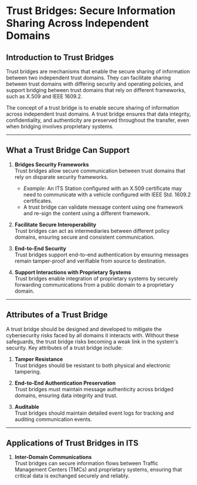 # Trust Bridges: Secure Information Sharing Across Independent Domains

## Introduction to Trust Bridges  
Trust bridges are mechanisms that enable the secure sharing of information between two independent trust domains. They can facilitate sharing between trust domains with differing security and operating policies, and support bridging between trust domains that rely on different frameworks, such as X.509 and IEEE 1609.2.

The concept of a trust bridge is to enable secure sharing of information across independent trust domains. A trust bridge ensures that data integrity, confidentiality, and authenticity are preserved throughout the transfer, even when bridging involves proprietary systems.

---

## What a Trust Bridge Can Support

1. **Bridges Security Frameworks**  
   Trust bridges allow secure communication between trust domains that rely on disparate security frameworks.  
   - *Example:* An ITS Station configured with an X.509 certificate may need to communicate with a vehicle configured with IEEE Std. 1609.2 certificates.  
   - A trust bridge can validate message content using one framework and re-sign the content using a different framework.

2. **Facilitate Secure Interoperability**  
   Trust bridges can act as intermediaries between different policy domains, ensuring secure and consistent communication.  

3. **End-to-End Security**  
   Trust bridges support end-to-end authentication by ensuring messages remain tamper-proof and verifiable from source to destination.  

4. **Support Interactions with Proprietary Systems**  
   Trust bridges enable integration of proprietary systems by securely forwarding communications from a public domain to a proprietary domain.

---

## Attributes of a Trust Bridge

A trust bridge should be designed and developed to mitigate the cybersecurity risks faced by all domains it interacts with. Without these safeguards, the trust bridge risks becoming a weak link in the system's security. Key attributes of a trust bridge include:

1. **Tamper Resistance**  
   Trust bridges should be resistant to both physical and electronic tampering.

2. **End-to-End Authentication Preservation**  
   Trust bridges must maintain message authenticity across bridged domains, ensuring data integrity and trust.  

3. **Auditable**  
   Trust bridges should maintain detailed event logs for tracking and auditing communication events.

---

## Applications of Trust Bridges in ITS

1. **Inter-Domain Communications**  
   Trust bridges can secure information flows between Traffic Management Centers (TMCs) and proprietary systems, ensuring that critical data is exchanged securely and reliably.
